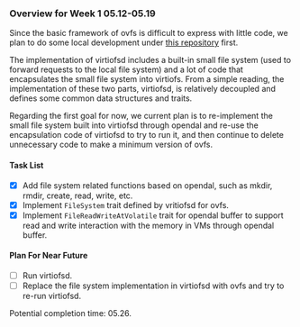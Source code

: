 ### Overview for Week 1 05.12-05.19
Since the basic framework of ovfs is difficult to express with little code, we plan to do some local development under [this repository](https://github.com/zjregee/ovfs) first.

The implementation of virtiofsd includes a built-in small file system (used to forward requests to the local file system) and a lot of code that encapsulates the small file system into virtiofs. From a simple reading, the implementation of these two parts, virtiofsd, is relatively decoupled and defines some common data structures and traits.

Regarding the first goal for now, we current plan is to re-implement the small file system built into virtiofsd through opendal and re-use the encapsulation code of virtiofsd to try to run it, and then continue to delete unnecessary code to make a minimum version of ovfs.

#### Task List
- [x] Add file system related functions based on opendal, such as mkdir, rmdir, create, read, write, etc.
- [x] Implement `FileSystem` trait defined by vritiofsd for ovfs.
- [x] Implement `FileReadWriteAtVolatile` trait for opendal buffer to support read and write interaction with the memory in VMs through opendal buffer.

#### Plan For Near Future
- [ ] Run virtiofsd.
- [ ] Replace the file system implementation in virtiofsd with ovfs and try to re-run virtiofsd.

Potential completion time: 05.26.
